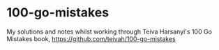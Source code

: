 # 100-go-mistakes
My solutions and notes whilst working through Teiva Harsanyi's 100 Go Mistakes book, https://github.com/teivah/100-go-mistakes
